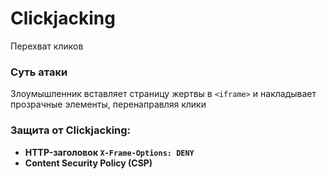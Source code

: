 # Clickjacking
Перехват кликов
### Суть атаки
Злоумышленник вставляет страницу жертвы в `<iframe>` и накладывает прозрачные элементы, перенаправляя клики
### Защита от Clickjacking:
- **HTTP-заголовок `X-Frame-Options: DENY`**
- **Content Security Policy (CSP)**
